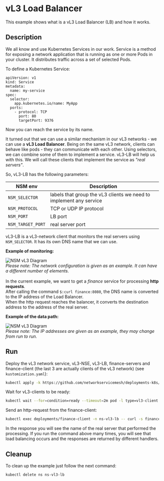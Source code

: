 # vL3 Load Balancer

This example shows what is a vL3 Load Balancer (LB) and how it works.

## Description

We all know and use Kubernetes Services in our work. 
Service is a method for exposing a network application that is running as one or more Pods in your cluster. It distributes traffic across a set of selected Pods.

To define a Kubernetes Service:
```
apiVersion: v1
kind: Service
metadata:
  name: my-service
spec:
  selector:
    app.kubernetes.io/name: MyApp
  ports:
    - protocol: TCP
      port: 80
      targetPort: 9376
```
Now you can reach the service by its name.

It turned out that we can use a similar mechanism in our vL3 networks - we can use a **vL3 Load Balancer**.
Being on the same vL3 network, clients can behave like pods - they can communicate with each other. Using selectors, we can combine some of them to implement a service.
vL3-LB will help us with this. We will call these clients that implement the service as _"real servers"_.

So, vL3-LB has the following parameters:

| NSM env            | Description                                                        |
|--------------------|--------------------------------------------------------------------|
| `NSM_SELECTOR`     | labels that group the vL3 clients we need to implement any service |
| `NSM_PROTOCOL`     | TCP or UDP IP protocol                                             |
| `NSM_PORT`         | LB port                                                            |
| `NSM_TARGET_PORT`  | real server port                                                   |

vL3-LB is a vL3-network client that monitors the real servers using `NSM_SELECTOR`. It has its own DNS name that we can use.<br />

**Example of monitoring:**

![NSM vL3 Diagram](./diagram1.svg "vL3-LB monitoring")
<br />_Please note: The network configuration is given as an example. It can have a different number of elements._
<br /><br />
In the current example, we want to get a _finance_ service for processing **http requests**. <br />
After calling the command `$:curl finance:8080`, the DNS name is converted to the IP address of the Load Balancer. <br />
When the http request reaches the balancer, it converts the destination address to the address of the real server.

**Example of the data path:**<br />

![NSM vL3 Diagram](./diagram2.svg "vL3-LB data path")
<br />_Please note: The IP addresses are given as an example, they may change from run to run._

## Run

Deploy the vL3 network service, vL3-NSE, vL3-LB, finance-servers and finance-client (the last 3 are actually clients of the vL3 network) (see `kustomization.yaml`):
```bash
kubectl apply -k https://github.com/networkservicemesh/deployments-k8s/examples/features/vl3-lb?ref=b25ddbfaf9a704c7d48cedfcf139b4bc16f8f967
```

Wait for vL3-clients to be ready:
```bash
kubectl wait --for=condition=ready --timeout=2m pod -l type=vl3-client -n ns-vl3-lb
```

Send an http-request from the finance-client:
```bash
kubectl exec deployments/finance-client -n ns-vl3-lb -- curl -s finance.vl3-lb:8080 | grep "Hello! I'm finance-server"
```
In the response you will see the name of the real server that performed the processing.
If you run the command above many times, you will see that load balancing occurs and the responses are returned by different handlers.

## Cleanup

To clean up the example just follow the next command:
```bash
kubectl delete ns ns-vl3-lb
```
